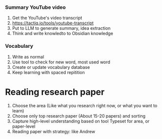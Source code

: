 ### Summary YouTube video

1. Get the YouTube's video transcript
2. https://tactiq.io/tools/youtube-transcript
3. Put to LLM to generate summary, idea extraction
4. Think and write knowledto to Obsidian knowledge

### Vocabulary

1. Write as normal
2. Use tool to check for new word, most used word
3. Create or update vocabulary database
4. Keep learning with spaced repitition

# Reading research paper

1. Choose the area (Like what you research right now, or what you want to learn)
2. Choose only top research paper (About 15-20 papers) and sorting
3. Capture high-level understanding based on tool Typeset for area, or paper-level
4. Reading paper with strategy: like Andrew